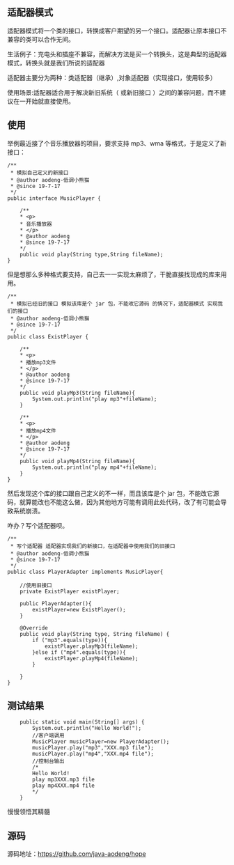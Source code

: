## 适配器模式
适配器模式将一个类的接口，转换成客户期望的另一个接口。适配器让原本接口不兼容的类可以合作无间。

生活例子：充电头和插座不兼容，而解决方法是买一个转换头，这是典型的适配器模式，转换头就是我们所说的适配器

适配器主要分为两种：类适配器（继承）,对象适配器（实现接口，使用较多）

使用场景:适配器适合用于解决新旧系统（ 或新旧接口 ）之间的兼容问题，而不建议在一开始就直接使用。

## 使用

举例最近接了个音乐播放器的项目，要求支持 mp3、wma 等格式，于是定义了新接口：
```
/**
 * 模拟自己定义的新接口
 * @author aodeng-低调小熊猫
 * @since 19-7-17
 */
public interface MusicPlayer {

    /** 
    * <p>
    * 音乐播放器
    * </p> 
    * @author aodeng
    * @since 19-7-17
    */
    public void play(String type,String fileName);
}
```

但是想那么多种格式要支持，自己去一一实现太麻烦了，干脆直接找现成的库来用用。
```
/**
 * 模拟已经旧的接口 模拟该库是个 jar 包，不能改它源码 的情况下，适配器模式 实现我们的接口
 * @author aodeng-低调小熊猫
 * @since 19-7-17
 */
public class ExistPlayer {

    /**
    * <p>
    * 播放mp3文件
    * </p>
    * @author aodeng
    * @since 19-7-17
    */
    public void playMp3(String fileName){
        System.out.println("play mp3"+fileName);
    }

    /**
    * <p>
    * 播放mp4文件
    * </p>
    * @author aodeng
    * @since 19-7-17
    */
    public void playMp4(String fileName){
        System.out.println("play mp4"+fileName);
    }
}
```

然后发现这个库的接口跟自己定义的不一样，而且该库是个 jar 包，不能改它源码，就算能改也不能这么做，因为其他地方可能有调用此处代码，改了有可能会导致系统崩溃。

咋办？写个适配器呗。

```
/**
 * 写个适配器 适配器实现我们的新接口，在适配器中使用我们的旧接口
 * @author aodeng-低调小熊猫
 * @since 19-7-17
 */
public class PlayerAdapter implements MusicPlayer{

    //使用旧接口
    private ExistPlayer existPlayer;

    public PlayerAdapter(){
        existPlayer=new ExistPlayer();
    }

    @Override
    public void play(String type, String fileName) {
        if ("mp3".equals(type)){
            existPlayer.playMp3(fileName);
        }else if ("mp4".equals(type)){
            existPlayer.playMp4(fileName);
        }

    }
}
```

## 测试结果

```
    public static void main(String[] args) {
        System.out.println("Hello World!");
        //客户端调用
        MusicPlayer musicPlayer=new PlayerAdapter();
        musicPlayer.play("mp3","XXX.mp3 file");
        musicPlayer.play("mp4","XXX.mp4 file");
        //控制台输出
        /*
        Hello World!
        play mp3XXX.mp3 file
        play mp4XXX.mp4 file
        */
    }
```

慢慢领悟其精髓

## 源码
源码地址：https://github.com/java-aodeng/hope